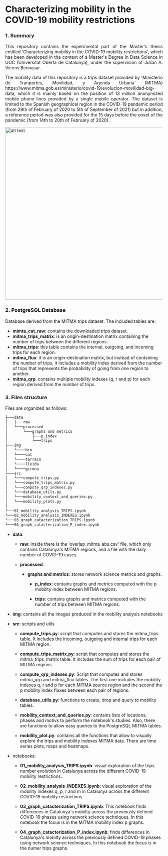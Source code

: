 # Characterizing mobility in the COVID-19 mobility restrictions

### **1. Summary**
<p style='text-align: justify;'> This repository contains the experimental part of the Master's thesis entitled 'Characterizing mobility in the COVID-19 mobility restrictions', which has been developed in the context of a Master's Degree in Data Science in UOC (Universitat Oberta de Catalunya), under the supervision of Julian A. Vicens Bennasar. </p>

<p style='text-align: justify;'> The mobility data of this repository is a trips dataset provided by 'Ministerio de Tranportes, Movilidad, y Agenda Urbana' (MITMA) https://www.mitma.gob.es/ministerio/covid-19/evolucion-movilidad-big-data, which it is mainly based on the position of 13 million anonymized mobile phone lines provided by a single mobile operator. The dataset is limited to the Spanish geographical region in the COVID-19 pandemic period (from 29th of February of 2020 to 5th of September of 2021) but in addition, a reference period was also provided for the 15 days before the onset of the pandemic (from 14th to 20th of February of 2020). </p>


<img src="https://external-content.duckduckgo.com/iu/?u=https%3A%2F%2Fak.picdn.net%2Fshutterstock%2Fvideos%2F1016123212%2Fthumb%2F4.jpg&f=1&nofb=1&ipt=064f838d44fb0720e77da3619f67384347e94b3b636acd7e0a6b6ee4caea62af&ipo=images" alt="alt text" title="image Title" height="550"/>

### **2. PostgreSQL Database**
Database derived from the MITMA trips dataset. The included tables are:

 - **mimta_cat_raw**: contains the downloaded trips dataset.
 - **mitma_trips_matrix**: is an origin-destination matrix containing the number of trips between the different regions.
 - **mitma_trips**: this table contains the internal, outgoing, and incoming trips for each region.
 - **mitma_flux**: it is an origin-destination matrix, but instead of containing the number of trips, it includes a mobility index derived from the number of trips that represents the probability of going from one region to another.
 - **mitma_qrp**: contains multiple mobility indexes (q, r and p) for each region derived from the number of trips. 

### **3. Files structure**
Files are organized as follows:

```bash
├───data
│   ├───raw
│   └───processed
│       └───graphs and metrics
│           ├───p_index
│           └───trips
├───img
│   └────bcn
│   └────cat
│   └────tarraco
│   └────lleida
│   └────girona
└───src
│   └───compute_trips.py
│   └───compute_trips_matrix.py
│   └───compute_qrp_indexes.py
│   └───database_utils.py
│   └───mobility_context_and_queries.py
│   └───mobility_plots.py
│
└───01_mobility_analysis_TRIPS.ipynb
└───02_mobility_analysis_INDEXES.ipynb
└───03_graph_catacterization_TRIPS.ipynb
└───04_graph_catacterization_P_index.ipynb

```

- **data**:

    - **raw**: inside there is the 'overlap_mitma_abs.csv' file, which only contains Catalunya's MITMA regions, and a file with the daily number of COVID-19 cases.
    - **processed**:

        - **graphs and metrics**: stores network science metrics and graphs.
            - **p_index**: contains graphs and metrics computed with the p mobility index between MITMA regions.

            - **trips**: contains graphs and metrics computed with the number of trips between MITMA regions.

- **img**: contains all the images produced in the mobility analysis notebooks 

- **src**: scripts and utils

    - **compute_trips.py**: script that computes and stores the mitma_trips table. It includes the incoming, outgoing and internal trips for each MITMA region.

    - **compute_trips_matrix.py**: script that computes and stores the mitma_trips_matrix table. It includes the sum of trips for each pair of MITMA regions.

    - **compute_qrp_indexes.py**: Script that computes and stores mitma_qrp and mitma_flux tables. The first one includes the mobility indexes q, r and p for each MITMA source region and the second the p mobility index fluxes between each pair of regions.

    - **database_utils.py**: functions to create, drop and query to mobility tables.

    - **mobility_context_and_queries.py**: contains lists of locations, phases and motivs to perform the notebook's studies. Also, there are functions to allow easy queries to the PostgreSQL MITMA tables. 

    - **mobility_plot.py**: contains all the functions that allow to visually explore the trips and mobility indexes MITMA data. There are time series  plots, maps and heatmaps.

- notebooks:

    - **01_mobility_analysis_TRIPS.ipynb**: visual exploration of the trips number evolution in Catalunya across the different COVID-19 mobility restrictions. 

    - **02_mobility_analysis_INDEXES.ipynb**: visual exploration of the mobility indexes q, p, r and m in Catalunya across the different COVID-19 mobility restrictions. 

    - **03_graph_catacterization_TRIPS.ipynb**: This notebook finds differences in Catalunya's mobilty across the previously defined COVID-19 phases using network science techniques. In this notebook the focus is in the MITMA mobility index p graphs.   

    - **04_graph_catacterization_P_index.ipynb**: finds differences in Catalunya's mobilty across the previously defined COVID-19 phases using network science techniques. In this notebook the focus is in the numer trips graphs. 

